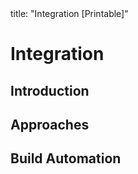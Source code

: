 <frontmatter>
title: "Integration [Printable]"
</frontmatter>

<link rel="stylesheet" href="{{baseUrl}}/css/textbook.css">

<div class="website-content">

<div id="main">

# Integration

## Introduction

<include src="introduction/what/print.md" boilerplate />

## Approaches

<include src="approaches/lateVsEarly/print.md" boilerplate />
<include src="approaches/bigBangVsIncremental/print.md" boilerplate />
<include src="approaches/topDownVsBottomUp/print.md" boilerplate />

## Build Automation

<include src="buildAutomation/what/print.md" boilerplate />
<include src="buildAutomation/continuousIntegrationDeployment/print.md" boilerplate />

<!-- TODO: add review -->

</div>

</div>
